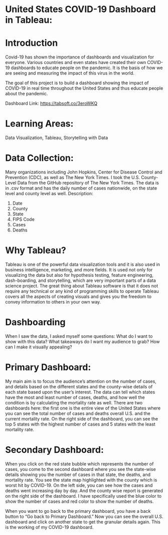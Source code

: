 # United States COVID-19 Dashboard in Tableau:

# Introduction

Covid-19 has shown the importance of dashboards and visualization for everyone. Various countries and even states have created their own COVID-19 dashboards to educate people on the pandemic. It is the basis of how we are seeing and measuring the impact of this virus in the world.

The goal of this project is to build a dashboard showing the impact of COVID-19 in real time throughout the United States and thus educate people about the pandemic.

Dashboard Link: https://tabsoft.co/3eroWKQ

# Learning Areas: 
Data Visualization, Tableau, Storytelling with Data

# Data Collection:

Many organizations including John Hopkins, Center for Disease Control and Prevention (CDC), as well as The New York Times. I took the U.S. County-Level Data from the GitHub repository of The New York Times. The data is in .csv format and has the daily number of cases nationwide, on the state level and county level as well.
Description:
1.	Date
2.	County
3.	State
4.	FIPS Code
5.	Cases 
6.	Deaths

# Why Tableau?
Tableau is one of the powerful data visualization tools and it is also used in business intelligence, marketing, and more fields. It is used not only for visualizing the data but also for hypothesis testing, feature engineering, dash-boarding, and storytelling, which are very important parts of a data science project. 
The great thing about Tableau software is that it does not require any technical or any kind of programming skills to operate Tableau covers all the aspects of creating visuals and gives you the freedom to convey information to others in your own way. 

# Dashboarding
When I saw the data, I asked myself some questions: What do I want to show with this data? What takeaways do I want my audience to grab? How can I make it visually appealing?

# Primary Dashboard:
My main aim is to focus the audience’s attention on the number of cases, and details based on the different states and the county-wise details of each state based upon   the user’s interest. The data can tell which states have the most and least number of cases, deaths, and how well the condition is by calculating the mortality rate as well. There are two dashboards here: the first one is the entire view of the United States where you can see the total number of cases and deaths overall U.S. and the current mortality rate. On the right side of the dashboard, you can see the top 5 states with the highest number of cases and 5 states with the least mortality rate.

# Secondary Dashboard:
When you click on the red state bubble which represents the number of cases, you come to the second dashboard where you see the state-wise details showing you the number of cases in that state, the deaths, and mortality rate. You see the state map highlighted with the county which is worst hit by COVID-19. On the left side, you can see how the cases and deaths went increasing day by day. And the county wise report is generated on the right side of the dashboard. I have specifically used the blue color to show the number of cases and red color to show the number of deaths.

When you want to go back to the primary dashboard, you have a back button to “Go back to Primary Dashboard.” Now you can see the overall U.S. dashboard and click on another state to get the granular details again. This is the working of my COVID-19 dashboard. 


